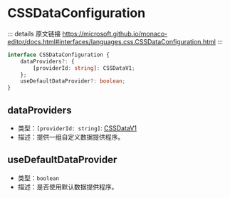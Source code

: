 # CSSDataConfiguration
        
::: details 原文链接
https://microsoft.github.io/monaco-editor/docs.html#interfaces/languages.css.CSSDataConfiguration.html
:::


```ts
interface CSSDataConfiguration {
    dataProviders?: {
        [providerId: string]: CSSDataV1;
    };
    useDefaultDataProvider?: boolean;
}
```

## dataProviders
- 类型：`[providerId: string]`: [CSSDataV1](/api/languages/css/CSSDataV1.md)
- 描述：提供一组自定义数据提供程序。

## useDefaultDataProvider
- 类型：`boolean`
- 描述：是否使用默认数据提供程序。
